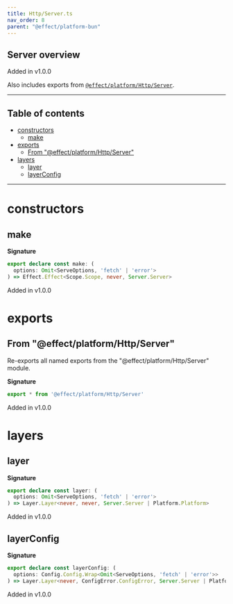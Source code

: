 ```yaml
---
title: Http/Server.ts
nav_order: 8
parent: "@effect/platform-bun"
---
```


## Server overview

Added in v1.0.0

Also includes exports from [`@effect/platform/Http/Server`](https://effect-ts.github.io/platform/platform/Http/Server.ts.html).

---

<h2 class="text-delta">Table of contents</h2>

- [constructors](#constructors)
  - [make](#make)
- [exports](#exports)
  - [From "@effect/platform/Http/Server"](#from-effectplatformhttpserver)
- [layers](#layers)
  - [layer](#layer)
  - [layerConfig](#layerconfig)

---

# constructors

## make

**Signature**

```ts
export declare const make: (
  options: Omit<ServeOptions, 'fetch' | 'error'>
) => Effect.Effect<Scope.Scope, never, Server.Server>
```

Added in v1.0.0

# exports

## From "@effect/platform/Http/Server"

Re-exports all named exports from the "@effect/platform/Http/Server" module.

**Signature**

```ts
export * from '@effect/platform/Http/Server'
```

Added in v1.0.0

# layers

## layer

**Signature**

```ts
export declare const layer: (
  options: Omit<ServeOptions, 'fetch' | 'error'>
) => Layer.Layer<never, never, Server.Server | Platform.Platform>
```

Added in v1.0.0

## layerConfig

**Signature**

```ts
export declare const layerConfig: (
  options: Config.Config.Wrap<Omit<ServeOptions, 'fetch' | 'error'>>
) => Layer.Layer<never, ConfigError.ConfigError, Server.Server | Platform.Platform>
```

Added in v1.0.0
